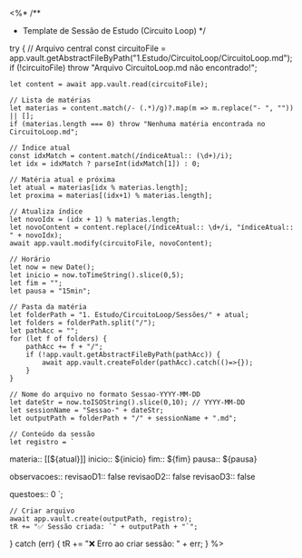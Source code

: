 <%*
/**
 * Template de Sessão de Estudo (Circuito Loop)
 */

try {
    // Arquivo central
    const circuitoFile = app.vault.getAbstractFileByPath("1.‎‎‎‎‎‎​ Estudo/CircuitoLoop/CircuitoLoop.md");
    if (!circuitoFile) throw "Arquivo CircuitoLoop.md não encontrado!";

    let content = await app.vault.read(circuitoFile);

    // Lista de matérias
    let materias = content.match(/- (.*)/g)?.map(m => m.replace("- ", "")) || [];
    if (materias.length === 0) throw "Nenhuma matéria encontrada no CircuitoLoop.md";

    // Índice atual
    const idxMatch = content.match(/índiceAtual:: (\d+)/i);
    let idx = idxMatch ? parseInt(idxMatch[1]) : 0;

    // Matéria atual e próxima
    let atual = materias[idx % materias.length];
    let proxima = materias[(idx+1) % materias.length];

    // Atualiza índice
    let novoIdx = (idx + 1) % materias.length;
    let novoContent = content.replace(/índiceAtual:: \d+/i, "índiceAtual:: " + novoIdx);
    await app.vault.modify(circuitoFile, novoContent);

    // Horário
    let now = new Date();
    let inicio = now.toTimeString().slice(0,5);
    let fim = ""; 
    let pausa = "15min";

    // Pasta da matéria
    let folderPath = "1.‎‎‎‎‎‎​ Estudo/CircuitoLoop/Sessões/" + atual;
    let folders = folderPath.split("/");
    let pathAcc = "";
    for (let f of folders) {
        pathAcc += f + "/";
        if (!app.vault.getAbstractFileByPath(pathAcc)) {
            await app.vault.createFolder(pathAcc).catch(()=>{});
        }
    }

    // Nome do arquivo no formato Sessao-YYYY-MM-DD
    let dateStr = now.toISOString().slice(0,10); // YYYY-MM-DD
    let sessionName = "Sessao-" + dateStr;
    let outputPath = folderPath + "/" + sessionName + ".md";

    // Conteúdo da sessão
    let registro = `
materia:: [[${atual}]]
inicio:: ${inicio}
fim:: ${fim}
pausa:: ${pausa}

observacoes::
revisaoD1:: false
revisaoD2:: false
revisaoD3:: false

questoes:: 0
`;

    // Criar arquivo
    await app.vault.create(outputPath, registro);
    tR += "✅ Sessão criada: `" + outputPath + "`";

} catch (err) {
    tR += "❌ Erro ao criar sessão: " + err;
}
%>
